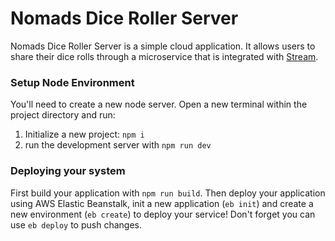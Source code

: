 # Nomads Dice Roller Server

Nomads Dice Roller Server is a simple cloud application. It allows users to share their dice rolls through a microservice that is integrated with [Stream](https://getstream.io/).

### Setup Node Environment

You'll need to create a new node server. Open a new terminal within the project directory and run:

1. Initialize a new project: `npm i`
2. run the development server with `npm run dev`

### Deploying your system

First build your application with `npm run build`.
Then deploy your application using AWS Elastic Beanstalk, init a new application (`eb init`) and create a new environment (`eb create`) to deploy your service! Don't forget you can use `eb deploy` to push changes.
